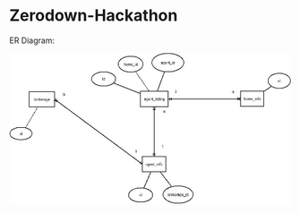 # Zerodown-Hackathon

ER Diagram:

![alt text](https://github.com/20PW01-Abishek/Zerodown-hackathon/blob/main/erd.jpeg?raw=true)
